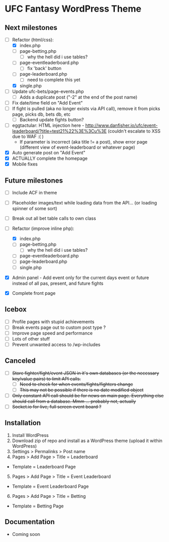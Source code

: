 # UFC Fantasy WordPress Theme

## Next milestones

- [ ] Refactor (html/css):
  - [x] index.php
  - [ ] page-betting.php
    - [ ] why the hell did i use tables?
  - [ ] page-eventleaderboard.php
    - [ ] fix 'back' button
  - [ ] page-leaderboard.php
    - [ ] need to complete this yet
  - [x] single.php
- [ ] Update ufc-bets/page-events.php
  - [ ] Adds a duplicate post ("-2" at the end of the post name)
- [ ] Fix date/time field on "Add Event"
- [ ] If fight is pulled (aka no longer exists via API call), remove it from picks page, picks db, bets db, etc
  - [ ] Backend update fights button?
- [ ] eggtactular: HTML injection here - http://www.danfisher.io/ufc/event-leaderboard/?title=test21%22%3E%3Cu%3E (couldn't escalate to XSS due to WAF  :( )
  - If parameter is incorrect (aka title != a post), show error page (different view of event-leaderboard or whatever page)
- [x] Auto generate post on "Add Event"
- [x] ACTUALLY complete the homepage
- [x] Mobile fixes

## Future milestones

- [ ] Include ACF in theme
- [ ] Placeholder images/text while loading data from the API... (or loading spinner of some sort)
- [ ] Break out all bet table calls to own class
- [ ] Refactor (improve inline php):
  - [x] index.php
  - [ ] page-betting.php
    - [ ] why the hell did i use tables?
  - [ ] page-eventleaderboard.php
  - [ ] page-leaderboard.php
  - [ ] single.php
- [x] Admin panel - Add event only for the current days event or future instead of all pas, present, and future fights
- [x] Complete front page


## Icebox

- [ ] Profile pages with stupid achievements
- [ ] Break events page out to custom post type ?
- [ ] Improve page speed and performance
- [ ] Lots of other stuff
- [ ] Prevent unwanted access to /wp-includes

## Canceled

- [ ] ~~Store fighter/fight/event JSON in it's own databases (or the necessary key/value pairs) to limit API calls.~~
  - [ ] ~~Need to check for when events/fights/fighters change~~
  - [ ] ~~This may not be possible if there is no date modified object~~
- [ ] ~~Only constant API call should be for news on main page.  Everything else should call from a database. Mmm ... probably not, actually~~
- [ ] ~~Socket.io for live, full screen event board ?~~

## Installation

1. Install WordPress
2. Download zip of repo and install as a WordPress theme (upload it within WordPress)
3. Settings > Permalinks > Post name
4. Pages > Add Page > Title = Leaderboard
  - Template = Leaderboard Page
5. Pages > Add Page > Title = Event Leaderboard
  - Template = Event Leaderboard Page
6. Pages > Add Page > Title = Betting
  - Template = Betting Page

## Documentation

* Coming soon
